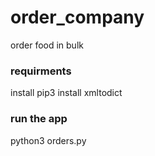 # order_company
order food in bulk

### requirments

install pip3 install xmltodict

### run the app
python3 orders.py